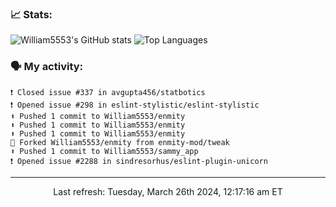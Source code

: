 ### 📈 Stats:
![William5553's GitHub stats](https://github-readme-stats.vercel.app/api?username=william5553&show_icons=true&theme=dark&include_all_commits=true&count_private=true&hide_border=true)
![Top Languages](https://github-readme-stats.vercel.app/api/top-langs/?username=william5553&langs_count=10&layout=compact&theme=dark&include_all_commits=true&count_private=true&hide_border=true)

### 🗣 My activity:
```
❗️ Closed issue #337 in avgupta456/statbotics
❗️ Opened issue #298 in eslint-stylistic/eslint-stylistic
⬆️ Pushed 1 commit to William5553/enmity
⬆️ Pushed 1 commit to William5553/enmity
⬆️ Pushed 1 commit to William5553/enmity
🍴 Forked William5553/enmity from enmity-mod/tweak
⬆️ Pushed 1 commit to William5553/sammy_app
❗️ Opened issue #2288 in sindresorhus/eslint-plugin-unicorn
```

------------
<p align="center">Last refresh: Tuesday, March 26th 2024, 12:17:16 am ET</p>
